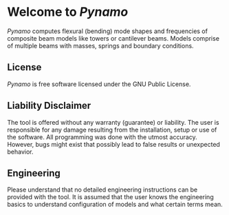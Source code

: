 # Welcome to _Pynamo_

_Pynamo_ computes flexural (bending) mode shapes and frequencies of 
composite beam models like towers or cantilever beams. 
Models comprise of multiple beams with masses, springs and boundary conditions.

## License

_Pynamo_ is free software licensed under the GNU Public License.

## Liability Disclaimer

The tool is offered without any warranty (guarantee) or liability. 
The user is responsible for any damage resulting from the installation, 
setup or use of the software. 
All programming was done with the utmost accuracy. 
However, bugs might exist that possibly lead to false results or 
unexpected behavior. 

## Engineering

Please understand that no detailed engineering instructions can be
provided with the tool.
It is assumed that the user knows the engineering basics to understand
configuration of models and what certain terms mean.
